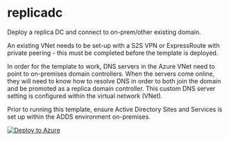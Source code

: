 # replicadc

Deploy a replica DC and connect to on-prem/other existing domain.


An existing VNet needs to be set-up with a S2S VPN or ExpressRoute with private peering - this must be completed before the template is deployed.

In order for the template to work, DNS servers in the Azure VNet need to point to on-premises domain controllers. When the servers come online, they will need to know how to resolve DNS in order to both join the domain and be promoted as a replica domain controller. This custom DNS server setting is configured within the virtual network (VNet).

Prior to running this template, ensure Active Directory Sites and Services is set up within the ADDS environment on-premises. 


[![Deploy to Azure](https://aka.ms/deploytoazurebutton)](https://portal.azure.com/#create/Microsoft.Template/uri/https%3A%2F%2Fraw.githubusercontent.com%2Fasptechcloud%2Freplicadc%2Fmain%2Fazuredeploy.json)

